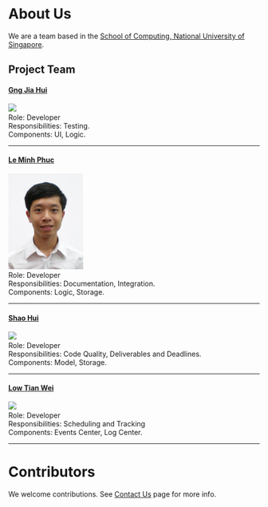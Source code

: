 # About Us

We are a team based in the [School of Computing, National University of Singapore](http://www.comp.nus.edu.sg).

## Project Team

#### [Gng Jia Hui](http://github.com/gngster)
<img src="images/GngJiaHui.jpg" width="150"><br>
Role: Developer <br>
Responsibilities: Testing. <br>
Components: UI, Logic.

-----

#### [Le Minh Phuc](http://github.com/le-minhphuc) <br>
<img src="images/LeMinhPhuc.jpg" width="150"><br>
Role: Developer <br>
Responsibilities: Documentation, Integration. <br>
Components: Logic, Storage.

-----

#### [Shao Hui](http://github.com/shinlos)
<img src="images/LeowYijin.jpg" width="150"><br>
Role: Developer <br>
Responsibilities: Code Quality, Deliverables and Deadlines. <br>
Components: Model, Storage.

-----

#### [Low Tian Wei](http://github.com/tianweiweizx)
<img src="images/abcxyz.jpg" width="150"><br>
Role: Developer <br>
Responsibilities: Scheduling and Tracking <br>
Components: Events Center, Log Center.

 -----

# Contributors

We welcome contributions. See [Contact Us](ContactUs.md) page for more info.
